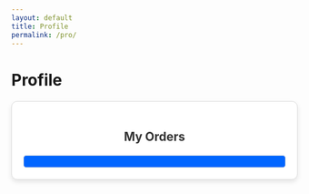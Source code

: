 ```yaml
---
layout: default
title: Profile
permalink: /pro/
---
```


# Profile




<div id="ordersContainer" class="orders-container">
  <h2>My Orders</h2>
  <div id="ordersList" class="orders-list"></div>
</div>




<style>
  .orders-container {
  max-width: 800px;
  margin: 20px auto;
  padding: 20px;
  border: 1px solid #ddd;
  border-radius: 10px;
  background-color: #fff;
  box-shadow: 0 4px 8px rgba(0, 0, 0, 0.1);
  overflow: hidden;
}

.orders-container h2 {
  text-align: center;
  margin-bottom: 20px;
  color: #333;
}

.orders-list {
  max-height: 400px; /* Limits the height of the box */
  overflow-y: auto; /* Enables vertical scrolling */
  padding: 10px;
  border: 1px solid #ddd;
  border-radius: 5px;
  background-color: #06f;
}

.order-item {
  margin-bottom: 10px;
  border: 1px solid #ccc;
  border-radius: 5px;
  padding: 10px;
  background-color: #fff;
  overflow: hidden;
}

.order-header {
  background-color: #4caf50;
  color: #fff;
  padding: 10px;
  cursor: pointer;
  font-size: 16px;
  font-weight: bold;
  display: flex;
  justify-content: space-between;
  align-items: center;
  border-bottom: 1px solid #ddd;
}

.order-header:hover {
  background-color: #45a049;
}

.order-header .toggle-icon {
  font-size: 18px;
}

.order-details {
  display: none; /* Initially hidden */
  padding: 15px;
  font-size: 14px;
  line-height: 1.6;
  background-color: #f7f7f7;
  border-top: 1px solid #ddd;
}

.order-details p {
  margin: 5px 0;
}

.order-details strong {
  font-weight: bold;
}

</style>


<script>
  document.addEventListener("DOMContentLoaded", () => {
    const ordersJsonUrl =
      "https://raw.githubusercontent.com/m-cochran/Randomerr/main/orders.json"; // URL to the JSON file

    // Retrieve the logged-in user's email from localStorage
    const loggedInUserEmail = localStorage.getItem("userEmail");
    const ordersList = document.getElementById("ordersList");

    // Check if the user is logged in
    if (!loggedInUserEmail) {
      // Display a message prompting the user to log in
      ordersList.innerHTML = `<p>Please log in to view your orders.</p>`;
      return;
    }

    // Display a loading message
    ordersList.innerHTML = `<p>Loading your orders...</p>`;

    // Fetch orders.json
    fetch(ordersJsonUrl)
      .then((response) => {
        if (!response.ok) {
          throw new Error(`Failed to load orders.json: ${response.status}`);
        }
        return response.json();
      })
      .then((data) => {
        // Filter orders based on the logged-in user's email
        const userOrders = data.filter(
          (order) => order.Email.trim().toLowerCase() === loggedInUserEmail.trim().toLowerCase()
        );

        // Handle cases where no orders match the user's email
        if (userOrders.length === 0) {
          ordersList.innerHTML = `<p>No orders found for ${loggedInUserEmail}.</p>`;
          return;
        }

        // Populate the collapsible list with filtered orders
        ordersList.innerHTML = ""; // Clear existing content
        userOrders.forEach((order, index) => {
          const listItem = document.createElement("div");
          listItem.classList.add("order-item");
          listItem.innerHTML = `
            <div class="order-header" onclick="toggleOrderDetails(${index})">
              <span>Order ID: ${order["Order ID"]}</span>
              <span class="toggle-icon">+</span>
            </div>
            <div class="order-details" id="orderDetails-${index}" style="display: none;">
              <p><strong>Name:</strong> ${order.Name}</p>
              <p><strong>Email:</strong> ${order.Email}</p>
              <p><strong>Order Date:</strong> ${order["Order Date"]}</p>
              <p><strong>Total Amount:</strong> $${order["Total Amount"]}</p>
              <p><strong>Item Name:</strong> ${order["Item Name"]}</p>
              <p><strong>Quantity:</strong> ${order["Item Quantity"]}</p>
              <p><strong>Shipping Address:</strong><br>
                ${order["Shipping Street"]}, ${order["Shipping City"]}, ${order["Shipping State"]} ${order["Shipping Postal"]}, ${order["Shipping Country"]}
              </p>
              <p><strong>Billing Address:</strong><br>
                ${order["Billing Street"]}, ${order["Billing City"]}, ${order["Billing State"]} ${order["Billing Postal"]}, ${order["Billing Country"]}
              </p>
              <p><strong>Tracking Number:</strong> ${order["Tracking Number"]}</p>
            </div>
          `;
          ordersList.appendChild(listItem);
        });
      })
      .catch((error) => {
        console.error("Error fetching orders.json:", error);
        ordersList.innerHTML = `<p>Failed to load order data. Please try again later.</p>`;
      });
  });

  // Function to toggle order details visibility
  function toggleOrderDetails(index) {
    const details = document.getElementById(`orderDetails-${index}`);
    const icon = details.previousElementSibling.querySelector(".toggle-icon");
    const isVisible = details.style.display === "block";
    details.style.display = isVisible ? "none" : "block";
    icon.textContent = isVisible ? "+" : "-";
  }
</script>
